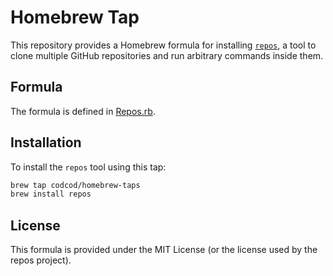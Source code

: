 # Homebrew Tap

This repository provides a Homebrew formula for installing [`repos`](https://github.com/codcod/repos), a tool to clone multiple GitHub repositories and run arbitrary commands inside them.

## Formula

The formula is defined in [Repos.rb](Repos.rb).

## Installation

To install the `repos` tool using this tap:

```sh
brew tap codcod/homebrew-taps
brew install repos
```

## License

This formula is provided under the MIT License (or the license used by the repos project).